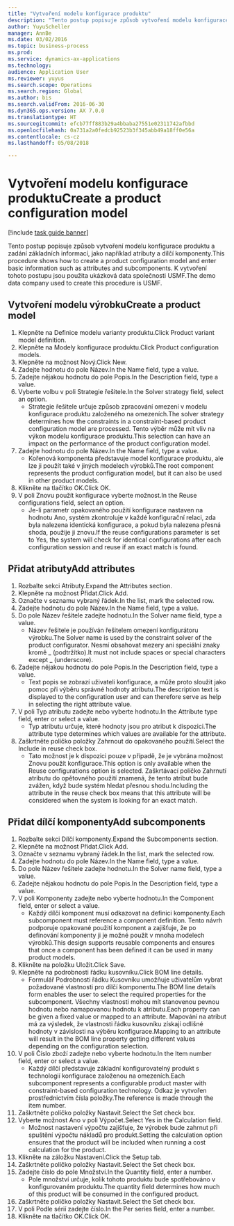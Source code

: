 ```yaml
--- 
title: "Vytvoření modelu konfigurace produktu"
description: "Tento postup popisuje způsob vytvoření modelu konfigurace produktu a zadání základních informací, jako například atributy a dílčí komponenty."
author: YuyuScheller
manager: AnnBe
ms.date: 03/02/2016
ms.topic: business-process
ms.prod: 
ms.service: dynamics-ax-applications
ms.technology: 
audience: Application User
ms.reviewer: yuyus
ms.search.scope: Operations
ms.search.region: Global
ms.author: bis
ms.search.validFrom: 2016-06-30
ms.dyn365.ops.version: AX 7.0.0
ms.translationtype: HT
ms.sourcegitcommit: efcb77ff883b29a4bbaba27551e02311742afbbd
ms.openlocfilehash: 0a731a2a0fedcb92523b3f345abb49a18ff0e56a
ms.contentlocale: cs-cz
ms.lasthandoff: 05/08/2018

---
```

# <a name="create-a-product-configuration-model"></a><span data-ttu-id="328c5-103">Vytvoření modelu konfigurace produktu</span><span class="sxs-lookup"><span data-stu-id="328c5-103">Create a product configuration model</span></span>

[!include [task guide banner](../../includes/task-guide-banner.md)]

<span data-ttu-id="328c5-104">Tento postup popisuje způsob vytvoření modelu konfigurace produktu a zadání základních informací, jako například atributy a dílčí komponenty.</span><span class="sxs-lookup"><span data-stu-id="328c5-104">This procedure shows how to create a product configuration model and enter basic information such as attributes and subcomponents.</span></span> <span data-ttu-id="328c5-105">K vytvoření tohoto postupu jsou použita ukázková data společnosti USMF.</span><span class="sxs-lookup"><span data-stu-id="328c5-105">The demo data company used to create this procedure is USMF.</span></span>


## <a name="create-a-product-model"></a><span data-ttu-id="328c5-106">Vytvoření modelu výrobku</span><span class="sxs-lookup"><span data-stu-id="328c5-106">Create a product model</span></span>
1. <span data-ttu-id="328c5-107">Klepněte na Definice modelu varianty produktu.</span><span class="sxs-lookup"><span data-stu-id="328c5-107">Click Product variant model definition.</span></span>
2. <span data-ttu-id="328c5-108">Klepněte na Modely konfigurace produktu.</span><span class="sxs-lookup"><span data-stu-id="328c5-108">Click Product configuration models.</span></span>
3. <span data-ttu-id="328c5-109">Klepněte na možnost Nový.</span><span class="sxs-lookup"><span data-stu-id="328c5-109">Click New.</span></span>
4. <span data-ttu-id="328c5-110">Zadejte hodnotu do pole Název.</span><span class="sxs-lookup"><span data-stu-id="328c5-110">In the Name field, type a value.</span></span>
5. <span data-ttu-id="328c5-111">Zadejte nějakou hodnotu do pole Popis.</span><span class="sxs-lookup"><span data-stu-id="328c5-111">In the Description field, type a value.</span></span>
6. <span data-ttu-id="328c5-112">Vyberte volbu v poli Strategie řešitele.</span><span class="sxs-lookup"><span data-stu-id="328c5-112">In the Solver strategy field, select an option.</span></span>
    * <span data-ttu-id="328c5-113">Strategie řešitele určuje způsob zpracování omezení v modelu konfigurace produktu založeného na omezeních.</span><span class="sxs-lookup"><span data-stu-id="328c5-113">The solver strategy determines how the constraints in a constraint-based product configuration model are processed.</span></span> <span data-ttu-id="328c5-114">Tento výběr může mít vliv na výkon modelu konfigurace produktu.</span><span class="sxs-lookup"><span data-stu-id="328c5-114">This selection can have an impact on the performance of the product configuration model.</span></span>  
7. <span data-ttu-id="328c5-115">Zadejte hodnotu do pole Název.</span><span class="sxs-lookup"><span data-stu-id="328c5-115">In the Name field, type a value.</span></span>
    * <span data-ttu-id="328c5-116">Kořenová komponenta představuje model konfigurace produktu, ale lze ji použít také v jiných modelech výrobků.</span><span class="sxs-lookup"><span data-stu-id="328c5-116">The root component represents the product configuration model, but it can also be used in other product models.</span></span>  
8. <span data-ttu-id="328c5-117">Klikněte na tlačítko OK.</span><span class="sxs-lookup"><span data-stu-id="328c5-117">Click OK.</span></span>
9. <span data-ttu-id="328c5-118">V poli Znovu použít konfigurace vyberte možnost.</span><span class="sxs-lookup"><span data-stu-id="328c5-118">In the Reuse configurations field, select an option.</span></span>
    * <span data-ttu-id="328c5-119">Je-li parametr opakovaného použití konfigurace nastaven na hodnotu Ano, systém zkontroluje v každé konfigurační relaci, zda byla nalezena identická konfigurace, a pokud byla nalezena přesná shoda, použije ji znovu.</span><span class="sxs-lookup"><span data-stu-id="328c5-119">If the reuse configurations parameter is set to Yes, the system will check for identical configurations after each configuration session and reuse if an exact match is found.</span></span>  

## <a name="add-attributes"></a><span data-ttu-id="328c5-120">Přidat atributy</span><span class="sxs-lookup"><span data-stu-id="328c5-120">Add attributes</span></span>
1. <span data-ttu-id="328c5-121">Rozbalte sekci Atributy.</span><span class="sxs-lookup"><span data-stu-id="328c5-121">Expand the Attributes section.</span></span>
2. <span data-ttu-id="328c5-122">Klepněte na možnost Přidat.</span><span class="sxs-lookup"><span data-stu-id="328c5-122">Click Add.</span></span>
3. <span data-ttu-id="328c5-123">Označte v seznamu vybraný řádek.</span><span class="sxs-lookup"><span data-stu-id="328c5-123">In the list, mark the selected row.</span></span>
4. <span data-ttu-id="328c5-124">Zadejte hodnotu do pole Název.</span><span class="sxs-lookup"><span data-stu-id="328c5-124">In the Name field, type a value.</span></span>
5. <span data-ttu-id="328c5-125">Do pole Název řešitele zadejte hodnotu.</span><span class="sxs-lookup"><span data-stu-id="328c5-125">In the Solver name field, type a value.</span></span>
    * <span data-ttu-id="328c5-126">Název řešitele je používán řešitelem omezení konfigurátoru výrobku.</span><span class="sxs-lookup"><span data-stu-id="328c5-126">The Solver name is used by the constraint solver of the product configurator.</span></span> <span data-ttu-id="328c5-127">Nesmí obsahovat mezery ani speciální znaky kromě _ (podtržítko).</span><span class="sxs-lookup"><span data-stu-id="328c5-127">It must not include spaces or special characters except _ (underscore).</span></span>  
6. <span data-ttu-id="328c5-128">Zadejte nějakou hodnotu do pole Popis.</span><span class="sxs-lookup"><span data-stu-id="328c5-128">In the Description field, type a value.</span></span>
    * <span data-ttu-id="328c5-129">Text popis se zobrazí uživateli konfigurace, a může proto sloužit jako pomoc při výběru správné hodnoty atributu.</span><span class="sxs-lookup"><span data-stu-id="328c5-129">The description text is displayed to the configuration user and can therefore serve as help in selecting the right attribute value.</span></span>  
7. <span data-ttu-id="328c5-130">V poli Typ atributu zadejte nebo vyberte hodnotu.</span><span class="sxs-lookup"><span data-stu-id="328c5-130">In the Attribute type field, enter or select a value.</span></span>
    * <span data-ttu-id="328c5-131">Typ atributu určuje, které hodnoty jsou pro atribut k dispozici.</span><span class="sxs-lookup"><span data-stu-id="328c5-131">The attribute type determines which values are available for the attribute.</span></span>  
8. <span data-ttu-id="328c5-132">Zaškrtněte políčko položky Zahrnout do opakovaného použití.</span><span class="sxs-lookup"><span data-stu-id="328c5-132">Select the Include in reuse check box.</span></span>
    * <span data-ttu-id="328c5-133">Tato možnost je k dispozici pouze v případě, že je vybrána možnost Znovu použít konfigurace.</span><span class="sxs-lookup"><span data-stu-id="328c5-133">This option is only available when the Reuse configurations option is selected.</span></span> <span data-ttu-id="328c5-134">Zaškrtávací políčko Zahrnutí atributu do opětovného použití znamená, že tento atribut bude zvážen, když bude systém hledat přesnou shodu.</span><span class="sxs-lookup"><span data-stu-id="328c5-134">Including the attribute in the reuse check box means that this attribute will be considered when the system is looking for an exact match.</span></span>  

## <a name="add-subcomponents"></a><span data-ttu-id="328c5-135">Přidat dílčí komponenty</span><span class="sxs-lookup"><span data-stu-id="328c5-135">Add subcomponents</span></span>
1. <span data-ttu-id="328c5-136">Rozbalte sekci Dílčí komponenty.</span><span class="sxs-lookup"><span data-stu-id="328c5-136">Expand the Subcomponents section.</span></span>
2. <span data-ttu-id="328c5-137">Klepněte na možnost Přidat.</span><span class="sxs-lookup"><span data-stu-id="328c5-137">Click Add.</span></span>
3. <span data-ttu-id="328c5-138">Označte v seznamu vybraný řádek.</span><span class="sxs-lookup"><span data-stu-id="328c5-138">In the list, mark the selected row.</span></span>
4. <span data-ttu-id="328c5-139">Zadejte hodnotu do pole Název.</span><span class="sxs-lookup"><span data-stu-id="328c5-139">In the Name field, type a value.</span></span>
5. <span data-ttu-id="328c5-140">Do pole Název řešitele zadejte hodnotu.</span><span class="sxs-lookup"><span data-stu-id="328c5-140">In the Solver name field, type a value.</span></span>
6. <span data-ttu-id="328c5-141">Zadejte nějakou hodnotu do pole Popis.</span><span class="sxs-lookup"><span data-stu-id="328c5-141">In the Description field, type a value.</span></span>
7. <span data-ttu-id="328c5-142">V poli Komponenty zadejte nebo vyberte hodnotu.</span><span class="sxs-lookup"><span data-stu-id="328c5-142">In the Component field, enter or select a value.</span></span>
    * <span data-ttu-id="328c5-143">Každý dílčí komponent musí odkazovat na definici komponenty.</span><span class="sxs-lookup"><span data-stu-id="328c5-143">Each subcomponent must reference a component definition.</span></span> <span data-ttu-id="328c5-144">Tento návrh podporuje opakované použití komponent a zajišťuje, že po definování komponenty ji je možné použít v mnoha modelech výrobků.</span><span class="sxs-lookup"><span data-stu-id="328c5-144">This design supports reusable components and ensures that once a component has been defined it can be used in many product models.</span></span>  
8. <span data-ttu-id="328c5-145">Klikněte na položku Uložit.</span><span class="sxs-lookup"><span data-stu-id="328c5-145">Click Save.</span></span>
9. <span data-ttu-id="328c5-146">Klepněte na podrobnosti řádku kusovníku.</span><span class="sxs-lookup"><span data-stu-id="328c5-146">Click BOM line details.</span></span>
    * <span data-ttu-id="328c5-147">Formulář Podrobnosti řádku Kusovníku umožňuje uživatelům vybrat požadované vlastnosti pro dílčí komponentu.</span><span class="sxs-lookup"><span data-stu-id="328c5-147">The BOM line details form enables the user to select the required properties for the subcomponent.</span></span> <span data-ttu-id="328c5-148">Všechny vlastnosti mohou mít stanovenou pevnou hodnotu nebo namapovanou hodnotu k atributu.</span><span class="sxs-lookup"><span data-stu-id="328c5-148">Each property can be given a fixed value or mapped to an attribute.</span></span> <span data-ttu-id="328c5-149">Mapování na atribut má za výsledek, že vlastnosti řádku kusovníku získají odlišné hodnoty v závislosti na výběru konfigurace.</span><span class="sxs-lookup"><span data-stu-id="328c5-149">Mapping to an attribute will result in the BOM line property getting different values depending on the configuration selection.</span></span>  
10. <span data-ttu-id="328c5-150">V poli Číslo zboží zadejte nebo vyberte hodnotu.</span><span class="sxs-lookup"><span data-stu-id="328c5-150">In the Item number field, enter or select a value.</span></span>
    * <span data-ttu-id="328c5-151">Každý dílčí představuje základní konfigurovatelný produkt s technologií konfigurace založenou na omezeních.</span><span class="sxs-lookup"><span data-stu-id="328c5-151">Each subcomponent represents a configurable product master with constraint-based configuration technology.</span></span> <span data-ttu-id="328c5-152">Odkaz je vytvořen prostřednictvím čísla položky.</span><span class="sxs-lookup"><span data-stu-id="328c5-152">The reference is made through the item number.</span></span>  
11. <span data-ttu-id="328c5-153">Zaškrtněte políčko položky Nastavit.</span><span class="sxs-lookup"><span data-stu-id="328c5-153">Select the Set check box.</span></span>
12. <span data-ttu-id="328c5-154">Vyberte možnost Ano v poli Výpočet.</span><span class="sxs-lookup"><span data-stu-id="328c5-154">Select Yes in the Calculation field.</span></span>
    * <span data-ttu-id="328c5-155">Možnost nastavení výpočtu zajišťuje, že výrobek bude zahrnut při spuštění výpočtu nákladů pro produkt.</span><span class="sxs-lookup"><span data-stu-id="328c5-155">Setting the calculation option ensures that the product will be included when running a cost calculation for the product.</span></span>  
13. <span data-ttu-id="328c5-156">Klikněte na záložku Nastavení.</span><span class="sxs-lookup"><span data-stu-id="328c5-156">Click the Setup tab.</span></span>
14. <span data-ttu-id="328c5-157">Zaškrtněte políčko položky Nastavit.</span><span class="sxs-lookup"><span data-stu-id="328c5-157">Select the Set check box.</span></span>
15. <span data-ttu-id="328c5-158">Zadejte číslo do pole Množství.</span><span class="sxs-lookup"><span data-stu-id="328c5-158">In the Quantity field, enter a number.</span></span>
    * <span data-ttu-id="328c5-159">Pole množství určuje, kolik tohoto produktu bude spotřebováno v konfigurovaném produktu.</span><span class="sxs-lookup"><span data-stu-id="328c5-159">The quantity field determines how much of this product will be consumed in the configured product.</span></span>  
16. <span data-ttu-id="328c5-160">Zaškrtněte políčko položky Nastavit.</span><span class="sxs-lookup"><span data-stu-id="328c5-160">Select the Set check box.</span></span>
17. <span data-ttu-id="328c5-161">V poli Podle sérií zadejte číslo.</span><span class="sxs-lookup"><span data-stu-id="328c5-161">In the Per series field, enter a number.</span></span>
18. <span data-ttu-id="328c5-162">Klikněte na tlačítko OK.</span><span class="sxs-lookup"><span data-stu-id="328c5-162">Click OK.</span></span>


